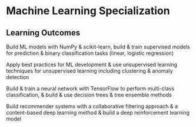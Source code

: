 # Machine Learning Specialization

## Learning Outcomes
Build ML models with NumPy & scikit-learn, build & train supervised models for prediction & binary classification tasks (linear, logistic regression)

Apply best practices for ML development & use unsupervised learning techniques for unsupervised learning including clustering & anomaly detection

Build & train a neural network with TensorFlow to perform multi-class classification, & build & use decision trees & tree ensemble methods

Build recommender systems with a collaborative filtering approach & a content-based deep learning method & build a deep reinforcement learning model